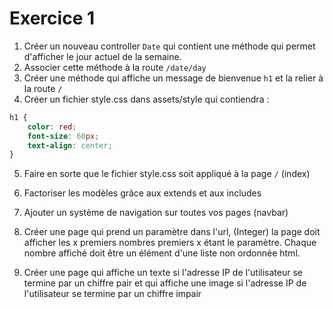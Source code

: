 # Exercice 1

1. Créer un nouveau controller `Date` qui contient une méthode qui permet d'afficher le jour actuel de la semaine.
2. Associer cette méthode à la route `/date/day`
3. Créer une méthode qui affiche un message de bienvenue `h1` et la relier à la route `/`
4. Créer un fichier style.css dans assets/style qui contiendra :
```css
h1 {
    color: red;
    font-size: 60px;
    text-align: center;
}
```
5. Faire en sorte que le fichier style.css soit appliqué à la page `/` (index)
6. Factoriser les modèles grâce aux extends et aux includes
7. Ajouter un système de navigation sur toutes vos pages (navbar)
8. Créer une page qui prend un paramètre dans l'url, (Integer) la page doit afficher
les x premiers nombres premiers x étant le paramètre. Chaque nombre affiché doit être
un élément d'une liste non ordonnée html.

9. Créer une page qui affiche un texte si l'adresse IP de l'utilisateur se termine par un chiffre
pair et qui affiche une image si l'adresse IP de l'utilisateur se termine par un chiffre impair
